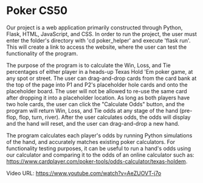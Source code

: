 # Poker CS50

Our project is a web application primarily constructed through Python, Flask, HTML, JavaScript, and CSS. In order to run the project, the user must enter the folder's directory with 'cd poker_helper' and execute 'flask run'. This will create a link to access the website, where the user can test the functionality of the program.

The purpose of the program is to calculate the Win, Loss, and Tie percentages of either player in a heads-up Texas Hold 'Em poker game, at any spot or street. The user can drag-and-drop cards from the card bank at the top of the page into P1 and P2's placeholder hole cards and onto the placeholder board. The user will not be allowed to re-use the same card after dropping it into a placeholder location. As long as both players have two hole cards, the user can click the "Calculate Odds" button, and the program will return Win, Loss, and Tie odds at any stage of the hand (pre-flop, flop, turn, river). After the user calculates odds, the odds will display and the hand will reset, and the user can drag-and-drop a new hand. 

The program calculates each player's odds by running Python simulations of the hand, and accurately matches existing poker calculators. For functionality testing purposes, it can be useful to run a hand's odds using our calculator and comparing it to the odds of an online calculator such as: https://www.cardplayer.com/poker-tools/odds-calculator/texas-holdem.

Video URL: https://www.youtube.com/watch?v=AeZUOVT-j7o
